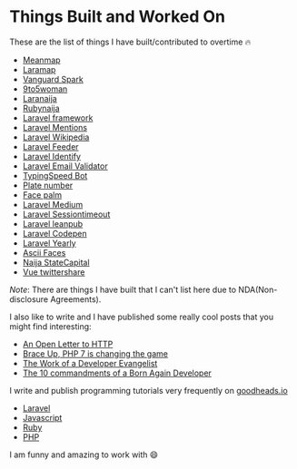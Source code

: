 # Things Built and Worked On

These are the list of things I have built/contributed to overtime :fire:

* [Meanmap](http://meanmap.com)
* [Laramap](https://laramap.com)
* [Vanguard Spark](http://www.thesparkng.com/)
* [9to5woman](http://9to5woman.com/)
* [Laranaija](http://laranaija.com)
* [Rubynaija](http://rubynaija.com)
* [Laravel framework](https://github.com/laravel/framework)
* [Laravel Mentions](https://github.com/unicodeveloper/laravel-mentions)
* [Laravel Wikipedia](https://github.com/unicodeveloper/laravel-wikipedia)
* [Laravel Feeder](https://github.com/unicodeveloper/laravel-feeder)
* [Laravel Identify](https://github.com/unicodeveloper/laravel-identify)
* [Laravel Email Validator](https://github.com/unicodeveloper/laravel-email-validator)
* [TypingSpeed Bot](https://github.com/unicodeveloper/typingspeed-bot)
* [Plate number](https://github.com/unicodeveloper/plate-number)
* [Face palm](https://github.com/unicodeveloper/face-palm)
* [Laravel Medium](https://github.com/unicodeveloper/laravel-medium)
* [Laravel Sessiontimeout](https://github.com/unicodeveloper/laravel-sessiontimeout)
* [Laravel leanpub](https://github.com/unicodeveloper/laravel-leanpub)
* [Laravel Codepen](https://github.com/unicodeveloper/laravel-codepen)
* [Laravel Yearly](https://github.com/unicodeveloper/laravel-yearly)
* [Ascii Faces](https://github.com/unicodeveloper/cool-ascii-faces)
* [Naija StateCapital](https://github.com/unicodeveloper/naija-statecapital)
* [Vue twittershare](https://github.com/unicodeveloper/vue-twittershare)

*Note*: There are things I have built that I can't list here due to NDA(Non-disclosure Agreements).

I also like to write and I have published some really cool posts that you might find interesting:

* [An Open Letter to HTTP](https://medium.com/@unicodeveloper/an-open-letter-to-http-85cec63a5c2#.33pzm8l3f)
* [Brace Up, PHP 7 is changing the game](https://medium.com/@unicodeveloper/brace-up-php-7-is-changing-the-game-1ad2343cd67f#.lgfyf21dq)
* [The Work of a Developer Evangelist](https://medium.com/@unicodeveloper/the-work-of-a-developer-evangelist-d01dcf2b3b31#.937xttm6q)
* [The 10 commandments of a Born Again Developer](https://medium.com/@unicodeveloper/the-work-of-a-developer-evangelist-d01dcf2b3b31#.937xttm6q)

I write and publish programming tutorials very frequently on [goodheads.io](http://goodheads.io)

* [Laravel](http://goodheads.io/category/laravel/)
* [Javascript](http://goodheads.io/category/javascript/)
* [Ruby](http://goodheads.io/category/ruby/)
* [PHP](http://goodheads.io/category/php/)

I am funny and amazing to work with :smile:

